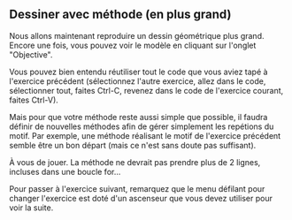 ## Dessiner avec méthode (en plus grand) ##
Nous allons maintenant reproduire un dessin géométrique plus grand. Encore
une fois, vous pouvez voir le modèle en cliquant sur l'onglet "Objective".

Vous pouvez bien entendu réutiliser tout le code que vous aviez tapé à
l'exercice précédent (sélectionnez l'autre exercice, allez dans le code,
sélectionner tout, faites Ctrl-C, revenez dans le code de l'exercice
courant, faites Ctrl-V).

Mais pour que votre méthode reste aussi simple que
possible, il faudra définir de nouvelles méthodes afin de gérer simplement
les repétions du motif. Par exemple, une méthode réalisant le motif de l'exercice précédent semble être un bon départ (mais
ce n'est sans doute pas suffisant).

À vous de jouer. La méthode ne devrait pas prendre plus
de 2 lignes, incluses dans une boucle for...

Pour passer à l'exercice suivant, remarquez que le menu défilant pour
changer l'exercice est doté d'un ascenseur que vous devez utiliser pour voir
la suite.

